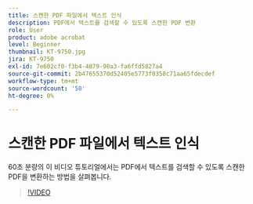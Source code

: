 ```yaml
---
title: 스캔한 PDF 파일에서 텍스트 인식
description: PDF에서 텍스트를 검색할 수 있도록 스캔한 PDF 변환
role: User
product: adobe acrobat
level: Beginner
thumbnail: KT-9750.jpg
jira: KT-9750
exl-id: 7e602cf0-f3b4-4879-90a3-fa6ffd5827a4
source-git-commit: 2b47655370d52405e5773f0358c71aa65fdecdef
workflow-type: tm+mt
source-wordcount: '50'
ht-degree: 0%

---
```


# 스캔한 PDF 파일에서 텍스트 인식

60초 분량의 이 비디오 튜토리얼에서는 PDF에서 텍스트를 검색할 수 있도록 스캔한 PDF을 변환하는 방법을 살펴봅니다.

>[!VIDEO](https://video.tv.adobe.com/v/340081?quality=12&learn=on&hidetitle=true)
